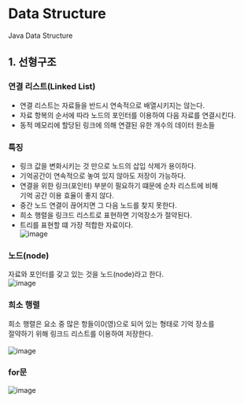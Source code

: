 # Data Structure
Java Data Structure<br>
## 1. 선형구조
### 연결 리스트(Linked List)
- 연결 리스트는 자료들을 반드시 연속적으로 배열시키지는 않는다.<br>
- 자료 항복의 순서에 따라 노드의 포인터를 이용하여 다음 자료를 연결시킨다.<br>
- 동적 메모리에 할당된 링크에 의해 연결된 유한 개수의 데이터 원소들<br>
### 특징
- 링크 값을 변화시키는 것 만으로 노드의 삽입 삭제가 용이하다.<br>
- 기억공간이 연속적으로 놓여 있지 않아도 저장이 가능하다.<br>
- 연결을 위한 링크(포인터) 부분이 필요하기 떄문에 순차 리스트에 비해<br>기억 공간 이용 효율이 좋지 않다.<br>
- 중간 노드 연결이 끊어지면 그 다음 노드를 찾지 못한다.<br>
- 희소 행렬을 링크드 리스트로 표현하면 기억장소가 절약된다.<br>
- 트리를 표현할 떄 가장 적합한 자료이다.<br>
![image](https://user-images.githubusercontent.com/126844692/226499753-167c2edc-ce25-4c0f-b523-c93e2d697ade.png)<br>

### 노드(node)
자료와 포인터를 갖고 있는 것을 노드(node)라고 한다.<br>
![image](https://user-images.githubusercontent.com/126844692/226500264-3a170c34-f24b-4b3b-81d2-6519acaa5256.png)<br>

### 희소 행렬
희소 행렬은 요소 중 많은 항들이0(영)으로 되어 있는 형태로 기억 장소를<br>절약하기 위해 링크드 리스트를 이용하여 저장한다.<br><br>
![image](https://user-images.githubusercontent.com/126844692/226500474-9a221ed7-d2a7-4afb-8c91-3c29ba89ae2a.png)<br>
### for문
![image](https://user-images.githubusercontent.com/126844692/226507244-e13f07e0-b6af-465e-9507-16b31b61077b.png)<br>

